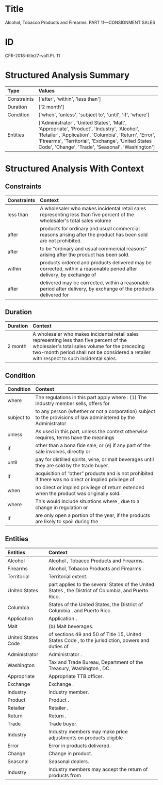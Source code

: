 # Title

 Alcohol, Tobacco Products and Firearms. PART 11—CONSIGNMENT SALES


# ID

 CFR-2018-title27-vol1.Pt. 11


# Structured Analysis Summary

| Type        | Values                                                                                                                                                                                                                                                          |
|:------------|:----------------------------------------------------------------------------------------------------------------------------------------------------------------------------------------------------------------------------------------------------------------|
| Constraints | ['after', 'within', 'less than']                                                                                                                                                                                                                                |
| Duration    | ['2 month']                                                                                                                                                                                                                                                     |
| Condition   | ['when', 'unless', 'subject to', 'until', 'if', 'where']                                                                                                                                                                                                        |
| Entities    | ['Administrator', 'United States', 'Malt', 'Appropriate', 'Product', 'Industry', 'Alcohol', 'Retailer', 'Application', 'Columbia', 'Return', 'Error', 'Firearms', 'Territorial', 'Exchange', 'United States Code', 'Change', 'Trade', 'Seasonal', 'Washington'] |


# Structured Analysis With Context

 


## Constraints

| Constraints   | Context                                                                                                                    |
|:--------------|:---------------------------------------------------------------------------------------------------------------------------|
| less than     | A wholesaler who makes incidental retail sales representing  less than five percent of the wholesaler's total sales volume |
| after         | products for ordinary and usual commercial reasons arising after  the product has been sold are not prohibited.            |
| after         | to be &#8220;ordinary and usual commercial reasons&#8221; arising after  the product has been sold.                        |
| within        | products ordered and products delivered may be corrected, within a reasonable period after delivery, by exchange of        |
| after         | delivered may be corrected, within a reasonable period after delivery, by exchange of the products delivered for           |


## Duration

| Duration   | Context                                                                                                                                                                                                                                |
|:-----------|:---------------------------------------------------------------------------------------------------------------------------------------------------------------------------------------------------------------------------------------|
| 2 month    | A wholesaler who makes incidental retail sales representing less than five percent of the wholesaler's total sales volume for the preceding two-month period shall not be considered a retailer with respect to such incidental sales. |


## Condition

| Condition   | Context                                                                                                          |
|:------------|:-----------------------------------------------------------------------------------------------------------------|
| where       | The regulations in this part apply  where : (1) The industry member sells, offers for                            |
| subject to  | to any person (whether or not a corporation) subject to the provisions of law administered by the Administrator  |
| unless      | As used in this part,  unless the context otherwise requires, terms have the meanings                            |
| if          | other than a bona fide sale; or (e) if any part of the sale involves, directly or                                |
| until       | pay for distilled spirits, wine, or malt beverages until  they are sold by the trade buyer.                      |
| if          | acquisition of &#8220;other&#8221; products and is not prohibited if there was no direct or implied privilege of |
| when        | no direct or implied privilege of return extended when  the product was originally sold.                         |
| where       | This would include situations  where , due to a change in regulation or                                          |
| if          | are only open a portion of the year, if the products are likely to spoil during the                              |


## Entities

| Entities           | Context                                                                                              |
|:-------------------|:-----------------------------------------------------------------------------------------------------|
| Alcohol            | Alcohol , Tobacco Products and Firearms.                                                             |
| Firearms           | Alcohol, Tobacco Products and  Firearms .                                                            |
| Territorial        | Territorial  extent.                                                                                 |
| United States      | part applies to the several States of the United States , the District of Columbia, and Puerto Rico. |
| Columbia           | States of the United States, the District of Columbia , and Puerto Rico.                             |
| Application        | Application .                                                                                        |
| Malt               | (b)  Malt  beverages.                                                                                |
| United States Code | of sections 49 and 50 of Title 15, United States Code , to the jurisdiction, powers and duties of    |
| Administrator      | Administrator .                                                                                      |
| Washington         | Tax and Trade Bureau, Department of the Treasury, Washington , DC.                                   |
| Appropriate        | Appropriate  TTB officer.                                                                            |
| Exchange           | Exchange .                                                                                           |
| Industry           | Industry  member.                                                                                    |
| Product            | Product .                                                                                            |
| Retailer           | Retailer .                                                                                           |
| Return             | Return .                                                                                             |
| Trade              | Trade  buyer.                                                                                        |
| Industry           | Industry members may make price adjustments on products eligible                                     |
| Error              | Error  in products delivered.                                                                        |
| Change             | Change  in product.                                                                                  |
| Seasonal           | Seasonal  dealers.                                                                                   |
| Industry           | Industry members may accept the return of products from                                              |


